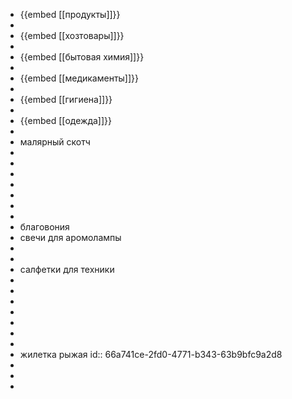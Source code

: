 - {{embed [[продукты]]}}
-
- {{embed [[хозтовары]]}}
-
- {{embed [[бытовая химия]]}}
-
- {{embed [[медикаменты]]}}
-
- {{embed [[гигиена]]}}
-
- {{embed [[одежда]]}}
-
- малярный скотч
-
-
-
-
-
-
-
- благовония
- свечи для аромолампы
-
-
- салфетки для техники
-
-
-
-
-
-
-
- жилетка рыжая
  id:: 66a741ce-2fd0-4771-b343-63b9bfc9a2d8
-
-
-